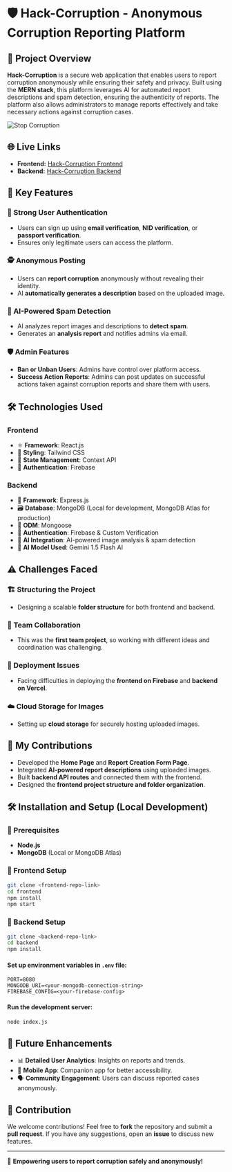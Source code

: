 # 🛡️ Hack-Corruption - Anonymous Corruption Reporting Platform

## 📌 Project Overview
**Hack-Corruption** is a secure web application that enables users to report corruption anonymously while ensuring their safety and privacy. Built using the **MERN stack**, this platform leverages AI for automated report descriptions and spam detection, ensuring the authenticity of reports. The platform also allows administrators to manage reports effectively and take necessary actions against corruption cases.

![Stop Corruption](https://media.istockphoto.com/id/486239989/photo/educational-and-creative-composition-with-the-message-stop-corruption.jpg?s=612x612&w=0&k=20&c=azeOvbGua9G3ORDs_ujBTeGwpyHNIiHs2X1BXCev48o=)


## 🌐 Live Links
- **Frontend:** [Hack-Corruption Frontend](https://nsu-hack-corruption.web.app/)
- **Backend:** [Hack-Corruption Backend](https://project-hack-backend.vercel.app/)

## 🚀 Key Features
### 🔐 Strong User Authentication
- Users can sign up using **email verification**, **NID verification**, or **passport verification**.
- Ensures only legitimate users can access the platform.

### 🕵️ Anonymous Posting
- Users can **report corruption** anonymously without revealing their identity.
- AI **automatically generates a description** based on the uploaded image.

### 🤖 AI-Powered Spam Detection
- AI analyzes report images and descriptions to **detect spam**.
- Generates an **analysis report** and notifies admins via email.

### 🛡️ Admin Features
- **Ban or Unban Users**: Admins have control over platform access.
- **Success Action Reports**: Admins can post updates on successful actions taken against corruption reports and share them with users.

## 🛠️ Technologies Used
### **Frontend**
- ⚛️ **Framework**: React.js
- 🎨 **Styling**: Tailwind CSS
- 🔄 **State Management**: Context API
- 🔑 **Authentication**: Firebase

### **Backend**
- 🔧 **Framework**: Express.js
- 🗃 **Database**: MongoDB (Local for development, MongoDB Atlas for production)
- 🔗 **ODM**: Mongoose
- 🔑 **Authentication**: Firebase & Custom Verification
- 🤖 **AI Integration**: AI-powered image analysis & spam detection 
- 🌟 **AI Model Used**: Gemini 1.5 Flash AI

## ⚠️ Challenges Faced
### 🏗️ Structuring the Project
- Designing a scalable **folder structure** for both frontend and backend.

### 🤝 Team Collaboration
- This was the **first team project**, so working with different ideas and coordination was challenging.

### 🚀 Deployment Issues
- Facing difficulties in deploying the **frontend on Firebase** and **backend on Vercel**.

### ☁️ Cloud Storage for Images
- Setting up **cloud storage** for securely hosting uploaded images.

## 👥 My Contributions
- Developed the **Home Page** and **Report Creation Form Page**.
- Integrated **AI-powered report descriptions** using uploaded images.
- Built **backend API routes** and connected them with the frontend.
- Designed the **frontend project structure and folder organization**.

## 🛠 Installation and Setup (Local Development)
### 📍 Prerequisites
- **Node.js**
- **MongoDB** (Local or MongoDB Atlas)

### 📂 Frontend Setup
```bash
git clone <frontend-repo-link>
cd frontend
npm install
npm start
```

### 📂 Backend Setup
```bash
git clone <backend-repo-link>
cd backend
npm install
```
#### Set up environment variables in `.env` file:
```env
PORT=8080
MONGODB_URI=<your-mongodb-connection-string>
FIREBASE_CONFIG=<your-firebase-config>
```
#### Run the development server:
```bash
node index.js
```

## 📢 Future Enhancements
- 📊 **Detailed User Analytics**: Insights on reports and trends.
- 📱 **Mobile App**: Companion app for better accessibility.
- 🗣 **Community Engagement**: Users can discuss reported cases anonymously.

## 🤝 Contribution
We welcome contributions! Feel free to **fork** the repository and submit a **pull request**. If you have any suggestions, open an **issue** to discuss new features.

---

🚀 **Empowering users to report corruption safely and anonymously!**
